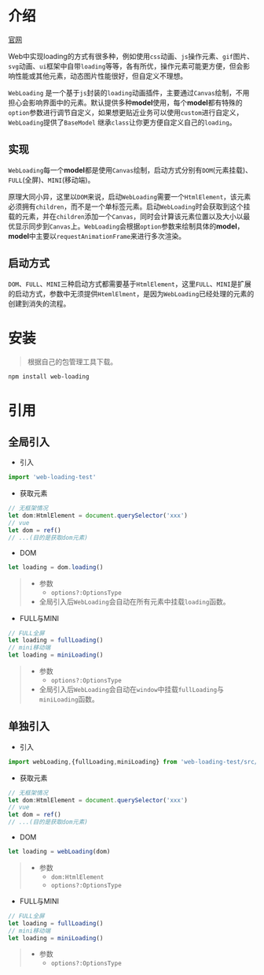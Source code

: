 # 介绍
[官网](https://tommyrunner.github.io/web-loading/)

Web中实现loading的方式有很多种，例如使用`css`动画、`js`操作元素、`gif`图片、`svg`动画、`ui`框架中自带`loading`等等，各有所优，操作元素可能更方便，但会影响性能或其他元素，动态图片性能很好，但自定义不理想。

`WebLoading` 是一个基于`js`封装的`loading`动画插件，主要通过`Canvas`绘制，不用担心会影响界面中的元素。默认提供多种**model**使用，每个**model**都有特殊的`option`参数进行调节自定义，如果想更贴近业务可以使用`custom`进行自定义，`WebLoading`提供了`BaseModel` 继承`class`让你更方便自定义自己的`loading`。

## 实现

`WebLoading`每一个**model**都是使用`Canvas`绘制，启动方式分别有`DOM`(元素挂载)、`FULL`(全屏)、`MINI`(移动端)。

原理大同小异，这里以`DOM`来说，启动`WebLoading`需要一个`HtmlElement`，该元素必须拥有`children`，而不是一个单标签元素。启动`WebLoading`时会获取到这个挂载的元素，并在`children`添加一个`Canvas`，同时会计算该元素位置以及大小以最优显示同步到`Canvas`上。`WebLoading`会根据`option`参数来绘制具体的**model**，**model**中主要以`requestAnimationFrame`来进行多次渲染。

## 启动方式

`DOM`、`FULL`、`MINI`三种启动方式都需要基于`HtmlElement`，这里`FULL`、`MINI`是扩展的启动方式，参数中无须提供`HtemlElment`，是因为`WebLoading`已经处理的元素的创建到消失的流程。

# 安装

> 根据自己的包管理工具下载。

```sh
npm install web-loading
```

# 引用

## 全局引入

+ 引入

```typescript
import 'web-loading-test'
```

+ 获取元素

```typescript
// 无框架情况
let dom:HtmlElement = document.querySelector('xxx')
// vue 
let dom = ref()
// ...(目的是获取dom元素)
```

+ DOM

```typescript
let loading = dom.loading()
```

> + 参数
>   + `options?:OptionsType`
> + 全局引入后`WebLoading`会自动在所有元素中挂载`loading`函数。

+ FULL与MINI

```typescript
// FULL全屏
let loading = fullLoading()
// mini移动端
let loading = miniLoading()
```

> + 参数
>   + `options?:OptionsType`
> + 全局引入后`WebLoading`会自动在`window`中挂载`fullLoading`与`miniLoading`函数。

## 单独引入

+ 引入

```typescript
import webLoading,{fullLoading,miniLoading} from 'web-loading-test/src/loading'
```

+ 获取元素

```typescript
// 无框架情况
let dom:HtmlElement = document.querySelector('xxx')
// vue 
let dom = ref()
// ...(目的是获取dom元素)
```

+ DOM

```typescript
let loading = webLoading(dom)
```

> + 参数
>   + `dom:HtmlElement`
>   + `options?:OptionsType`

+ FULL与MINI

```typescript
// FULL全屏
let loading = fullLoading()
// mini移动端
let loading = miniLoading()
```

> + 参数
>   + `options?:OptionsType`